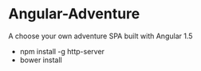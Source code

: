 # Angular-Adventure
A choose your own adventure SPA built with Angular 1.5

- npm install -g http-server
- bower install
